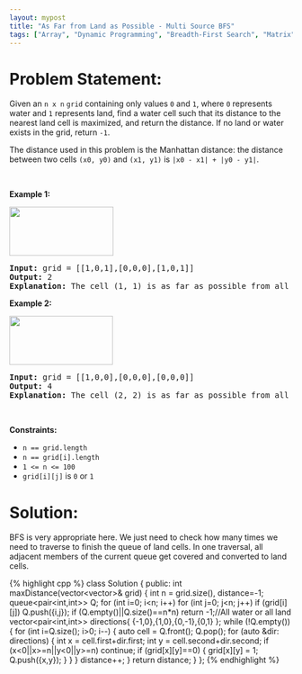 ```yaml
---
layout: mypost
title: "As Far from Land as Possible - Multi Source BFS"
tags: ["Array", "Dynamic Programming", "Breadth-First Search", "Matrix", "C++", "Medium"]
---
```

# Problem Statement:
<p>Given an <code>n x n</code> <code>grid</code>&nbsp;containing only values <code>0</code> and <code>1</code>, where&nbsp;<code>0</code> represents water&nbsp;and <code>1</code> represents land, find a water cell such that its distance to the nearest land cell is maximized, and return the distance.&nbsp;If no land or water exists in the grid, return <code>-1</code>.</p>

<p>The distance used in this problem is the Manhattan distance:&nbsp;the distance between two cells <code>(x0, y0)</code> and <code>(x1, y1)</code> is <code>|x0 - x1| + |y0 - y1|</code>.</p>

<p>&nbsp;</p>
<p><strong class="example">Example 1:</strong></p>
<img alt="" src="https://assets.leetcode.com/uploads/2019/05/03/1336_ex1.JPG" style="width: 185px; height: 87px;" />
<pre>
<strong>Input:</strong> grid = [[1,0,1],[0,0,0],[1,0,1]]
<strong>Output:</strong> 2
<strong>Explanation:</strong> The cell (1, 1) is as far as possible from all the land with distance 2.
</pre>

<p><strong class="example">Example 2:</strong></p>
<img alt="" src="https://assets.leetcode.com/uploads/2019/05/03/1336_ex2.JPG" style="width: 184px; height: 87px;" />
<pre>
<strong>Input:</strong> grid = [[1,0,0],[0,0,0],[0,0,0]]
<strong>Output:</strong> 4
<strong>Explanation:</strong> The cell (2, 2) is as far as possible from all the land with distance 4.
</pre>

<p>&nbsp;</p>
<p><strong>Constraints:</strong></p>

<ul>
	<li><code>n == grid.length</code></li>
	<li><code>n == grid[i].length</code></li>
	<li><code>1 &lt;= n&nbsp;&lt;= 100</code></li>
	<li><code>grid[i][j]</code>&nbsp;is <code>0</code> or <code>1</code></li>
</ul>

# Solution:
BFS is very appropriate here. We just need to check how many times we need to traverse to finish the queue of land cells. In one traversal, all adjacent members of the current queue get covered and converted to land cells. 

 {% highlight cpp %} 
class Solution {
public:
    int maxDistance(vector<vector<int>>& grid) 
    {
        int n = grid.size(), distance=-1;
        queue<pair<int,int>> Q;
        for (int i=0; i<n; i++) for (int j=0; j<n; j++)
            if (grid[i][j]) Q.push({i,j});
        if (Q.empty()||Q.size()==n*n) return -1;//All water or all land
        vector<pair<int,int>> directions{ {-1,0},{1,0},{0,-1},{0,1} };
        while (!Q.empty())
        {
            for (int i=Q.size(); i>0; i--)
            {
                auto cell = Q.front();
                Q.pop();
                for (auto &dir: directions)
                {
                    int x = cell.first+dir.first;
                    int y = cell.second+dir.second;
                    if (x<0||x>=n||y<0||y>=n) continue;
                    if (grid[x][y]==0)
                    {
                        grid[x][y] = 1;
                        Q.push({x,y});
                    }
                }
            }
            distance++;
        }
        return distance;
    }
};
 {% endhighlight %}